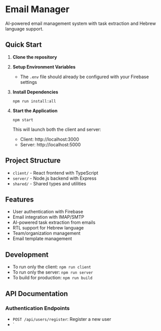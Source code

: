 # Email Manager

AI-powered email management system with task extraction and Hebrew language support.

## Quick Start

1. **Clone the repository**

2. **Setup Environment Variables**
   - The `.env` file should already be configured with your Firebase settings

3. **Install Dependencies**
   ```
   npm run install:all
   ```

4. **Start the Application**
   ```
   npm start
   ```
   This will launch both the client and server:
   - Client: http://localhost:3000
   - Server: http://localhost:5000

## Project Structure

- `client/` - React frontend with TypeScript
- `server/` - Node.js backend with Express
- `shared/` - Shared types and utilities

## Features

- User authentication with Firebase
- Email integration with IMAP/SMTP
- AI-powered task extraction from emails
- RTL support for Hebrew language
- Team/organization management
- Email template management

## Development

- To run only the client: `npm run client`
- To run only the server: `npm run server`
- To build for production: `npm run build`

## API Documentation

### Authentication Endpoints

- `POST /api/users/register`: Register a new user
- `